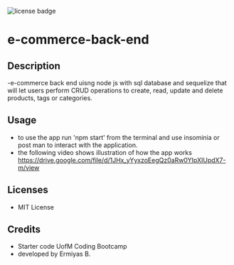 ![license badge](https://img.shields.io/badge/license-MIT-green)
# e-commerce-back-end
## Description
-e-commerce back end uisng node js with sql database  and sequelize that will let users perform CRUD operations to create, read, update and delete products, tags or categories.

## Usage
- to use the app run 'npm start' from the terminal and use insominia or post man to interact with the application.
- the following video shows illustration of how the app works https://drive.google.com/file/d/1JHx_yYyxzoEegQz0aRw0YIpXIUpdX7-m/view

## Licenses
- MIT License

## Credits
- Starter code UofM Coding Bootcamp
- developed by Ermiyas B.